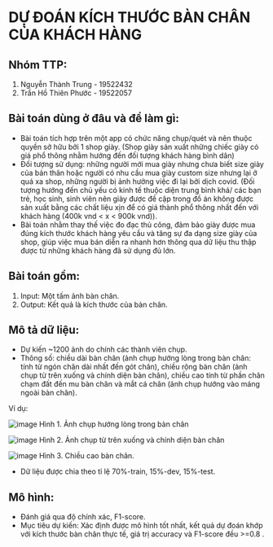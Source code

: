 # **DỰ ĐOÁN KÍCH THƯỚC BÀN CHÂN CỦA KHÁCH HÀNG**

## Nhóm TTP:

1. Nguyễn Thành Trung - 19522432
2. Trần Hồ Thiên Phước - 19522057

## Bài toán dùng ở đâu và để làm gì:
- Bài toán tích hợp trên một app có chức năng chụp/quét và nên thuộc quyền sở hữu bởi 1 shop giày. (Shop giày sản xuất những chiếc giày có giá phổ thông nhằm hướng đến đối tượng khách hàng bình dân)
- Đối tượng sử dụng: những người mới mua giày nhưng chưa biết size giày của bản thân hoặc người có nhu cầu mua giày custom size nhưng lại ở quá xa shop, những người bị ảnh hưởng việc đi lại bởi dịch covid. (Đối tượng hướng đến chủ yếu có kinh tế thuộc diện trung bình khá/ các bạn trẻ, học sinh, sinh viên nên giày được đề cập trong đồ án không được sản xuất bằng các chất liệu xịn để có giá thành phổ thông nhất đến với khách hàng (400k vnd < x < 900k vnd)).
- Bài toán nhằm thay thế việc đo đạc thủ công, đảm bảo giày được mua đúng kích thước khách hàng yêu cầu và tăng sự đa dạng size giày của shop, giúp việc mua bán diễn ra nhanh hơn thông qua dữ liệu thu thập được từ những khách hàng đã sử dụng đủ lớn.

## Bài toán gồm:

1. Input: Một tấm ảnh bàn chân.
2. Output: Kết quả là kích thước của bàn chân.

## Mô tả dữ liệu:

- Dự kiến ~1200 ảnh do chính các thành viên chụp.
- Thông số: chiều dài bàn chân (ảnh chụp hướng lòng trong bàn chân: tính từ ngón chân dài nhất đến gót chân), chiều rộng bàn chân (ảnh chụp từ trên xuống và chính diện bàn chân), chiều cao tính từ phần chân chạm đất đến mu bàn chân và mắt cá chân (ảnh chụp hướng vào máng ngoài bàn chân).

Ví dụ:

![image](https://user-images.githubusercontent.com/76487372/147374872-098a8803-adab-4dac-a44e-8504484ca8c1.png)
                            Hình 1. Ảnh chụp hướng lòng trong bàn chân


![image](https://user-images.githubusercontent.com/76487372/147374916-c5adc8f4-fd58-47c0-ad71-66d21be76cad.png)
                            Hình 2. Ảnh chụp từ trên xuống và chính diện bàn chân


![image](https://user-images.githubusercontent.com/76487372/147374947-ad2148e7-78f0-44e9-aead-62d82e5bdfd8.png)
                            Hình 3. Chiều cao bàn chân.


- Dữ liệu được chia theo tỉ lệ 70%-train, 15%-dev, 15%-test.

## Mô hình:

- Đánh giá qua độ chính xác, F1-score.
- Mục tiêu dự kiến: Xác định được mô hình tốt nhất, kết quả dự đoán khớp với kích thước bàn chân thực tế, giá trị accuracy và F1-score đều >=0.8 .




